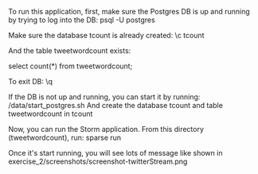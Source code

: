 To run this application, first, make sure the Postgres DB is up and running by trying to log into the DB:
   psql -U postgres

Make sure the database tcount is already created:
\c tcount

And the table tweetwordcount exists:

select count(*) from tweetwordcount;

To exit DB: \q

If the DB is not up and running, you can start it by running: /data/start_postgres.sh
And create the database tcount and table tweetwordcount in tcount

Now, you can run the Storm application. From this directory (tweetwordcount), run:
   sparse run


Once it's start running, you will see lots of message like shown in exercise_2/screenshots/screenshot-twitterStream.png

